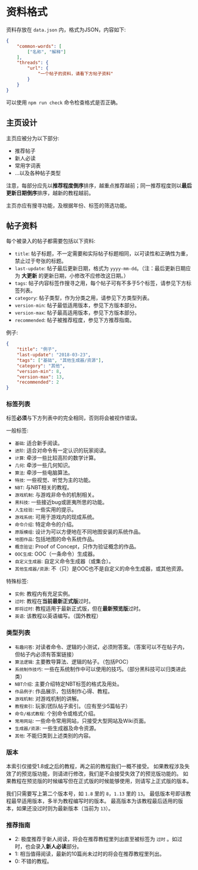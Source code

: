 # 资料格式
资料存放在 `data.json` 内，格式为JSON，内容如下:

```json
{
    "common-words": [
        ["名称", "解释"]
    ],
    "threads": {
        "url": {
            "一个帖子的资料，请看下方帖子资料"
        }
    }
}
```

可以使用 `npm run check` 命令检查格式是否正确。

## 主页设计
主页应被分为以下部分:
* 推荐帖子
* 新人必读
* 常用字词表
* ...以及各种帖子类型

注意，每部分应先以**推荐程度倒序**排序，越重点推荐越前；同一推荐程度则以**最后更新日期倒序**排序，越新的教程越前。

主页亦应有搜寻功能，及根据年份、标签的筛选功能。

## 帖子资料
每个被录入的帖子都需要包括以下资料:

* `title`: 帖子标题，不一定需要和实际帖子标题相同，以可读性和正确性为重，禁止过于夸张的标题。
* `last-update`: 帖子最后更新日期，格式为 `yyyy-mm-dd`。（注：最后更新日期应为 **大更新** 的更新日期，小修改不应修改这日期。）
* `tags`: 帖子内容标签作搜寻之用，每个帖子可有不多于5个标签，请参见下方标签列表。
* `category`: 帖子类型，作为分类之用，请参见下方类型列表。
* `version-min`: 帖子最低适用版本，参见下方版本部分。
* `version-max`: 帖子最高适用版本，参见下方版本部分。
* `recommended`: 帖子被推荐程度，参见下方推荐指南。

例子:
```json
{
    "title": "例子",
    "last-update": "2018-03-23",
    "tags": ["基础", "其他生成器/资源"],
    "category": "其他",
    "version-min": 8,
    "version-max": 13,
    "recommended": 2
}
```

### 标签列表
标签**必须**与下方列表中的完全相同，否则将会被视作错误。

一般标签:

* `基础`: 适合新手阅读。
* `进阶`: 适合对命令有一定认识的玩家阅读。
* `计算`: 牵涉一些比较高阶的数学计算。
* `几何`: 牵涉一些几何知识。
* `算法`: 牵涉一些电脑算法。
* `特技`: 一些视觉、听觉为主的功能。
* `NBT`: 与NBT相关的教程。
* `游戏机制`: 与游戏非命令的机制相关。
* `黑科技`: 一些接近bug或匪夷所思的功能。
* `人生经验`: 一些实用的提示。
* `游戏系统`: 可用于游戏内的现成系统。
* `命令介绍`: 特定命令的介绍。
* `原版模组`: 设计为可以方便地在不同地图安装的系统作品。
* `地图作品`: 包括地图的命令系统作品。
* `概念验证`: Proof of Concept，只作为验证概念的作品。
* `OOC生成`: OOC（一条命令）生成器。
* `自定义生成器`: 自定义命令生成器（或集合）。
* `其他生成器/资源`: 不（只）是OOC也不是自定义的命令生成器，或其他资源。

特殊标签:

* `实例`: 教程内有充足实例。
* `过时`: 教程在**当前最新正式版**过时。
* `即将过时`: 教程适用于最新正式版，但在**最新预览版**过时。
* `英语`: 该教程以英语编写。（国外教程）

### 类型列表
* `有趣问答`: 对读者命令、逻辑的小测试，必须附答案。（答案可以不在帖子内，但帖子内必须有答案链接）
* `算法逻辑`: 主要教导算法、逻辑的帖子。（包括POC）
* `系统制作技巧`: 一些在系统制作中可以使用的技巧。（部分黑科技可以归类进此类）
* `NBT介绍`: 主要介绍特定NBT标签的格式及用处。
* `作品例子`: 作品展示，包括制作心得、教程。
* `游戏机制`: 对游戏机制的讲解。
* `教程索引`: 玩家/团队帖子索引。（应有至少5篇帖子）
* `命令/格式教程`: 个别命令或格式介绍。
* `常用网站`: 一些命令常用网站，只接受大型网站及Wiki页面。
* `生成器/资源`: 一些生成器及命令资源。
* `其他`: 不能归类到上述类别的内容。

### 版本

本索引仅接受1.8或之后的教程，再之前的教程我们一概不接受。
如果教程涉及失效了的预览版功能，则请进行修改，我们是不会接受失效了的预览版功能的。
如果教程在预览版的时候编写但在正式版的时候能够使用，则请写上正式版的版本。

我们只需要写上第二个版本号，如 `1.8` 里的 `8`，`1.13` 里的 `13`。
最低版本号即该教程最早适用版本，多半为教程编写时的版本。
最高版本为该教程最后适用的版本，如果还没过时则为最新版本（当前为 `13`）。

### 推荐指南

* 2: 极度推荐于新人阅读，将会在推荐教程里列出直至被标签为 `过时` 。如过时，也会录入**新人必读**部分。
* 1: 相当值得阅读，最新的10篇尚未过时的将会在推荐教程里列出。
* 0: 不错的教程。

